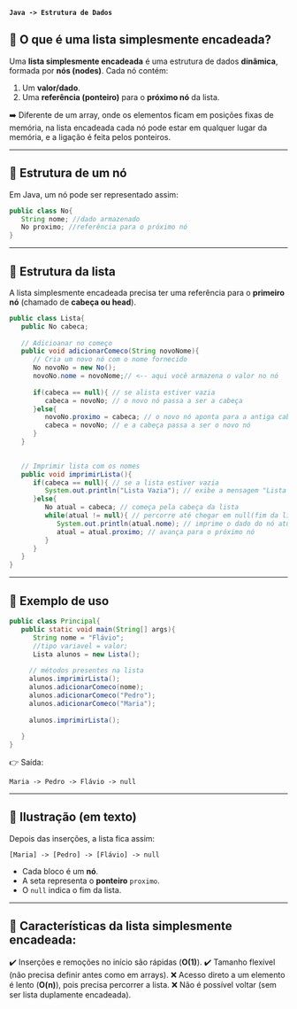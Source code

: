 **`Java -> Estrutura de Dados`**

## 📌 O que é uma lista simplesmente encadeada?

Uma **lista simplesmente encadeada** é uma estrutura de dados **dinâmica**, formada por **nós (nodes)**.
Cada nó contém:

1. Um **valor/dado**.
2. Uma **referência (ponteiro)** para o **próximo nó** da lista.

➡️ Diferente de um array, onde os elementos ficam em posições fixas de memória, na lista encadeada cada nó pode estar em qualquer lugar da memória, e a ligação é feita pelos ponteiros.

---

## 📌 Estrutura de um nó

Em Java, um nó pode ser representado assim:

```java
public class No{
   String nome; //dado armazenado
   No proximo; //referência para o próximo nó
}
```

---

## 📌 Estrutura da lista

A lista simplesmente encadeada precisa ter uma referência para o **primeiro nó** (chamado de **cabeça ou head**).

```java
public class Lista{
   public No cabeca;
   
   // Adicioanar no começo
   public void adicionarComeco(String novoNome){
      // Cria um novo nó com o nome fornecido
      No novoNo = new No();
      novoNo.nome = novoNome;// <-- aqui você armazena o valor no nó
     
      if(cabeca == null){ // se alista estiver vazia
         cabeca = novoNo; // o novo nó passa a ser a cabeça
      }else{
         novoNo.proximo = cabeca; // o novo nó aponta para a antiga cabeça
         cabeca = novoNo; // e a cabeça passa a ser o novo nó
      }
   }
   

   // Imprimir lista com os nomes
   public void imprimirLista(){
      if(cabeca == null){ // se a lista estiver vazia
         System.out.println("Lista Vazia"); // exibe a mensagem "Lista Vazia"
      }else{
         No atual = cabeca; // começa pela cabeça da lista
         while(atual != null){ // percorre até chegar em null(fim da lista)
            System.out.println(atual.nome); // imprime o dado do nó atual
            atual = atual.proximo; // avança para o próximo nó
         }
      }
   }
}
```

---

## 📌 Exemplo de uso

```java
public class Principal{
   public static void main(String[] args){
      String nome = "Flávio";
      //tipo variavel = valor;
      Lista alunos = new Lista();
      
     // métodos presentes na lista 
     alunos.imprimirLista();
     alunos.adicionarComeco(nome);
     alunos.adicionarComeco("Pedro");
     alunos.adicionarComeco("Maria");
     
     alunos.imprimirLista();
     
   }
}
```

👉 Saída:

```
Maria -> Pedro -> Flávio -> null
```

---

## 📌 Ilustração (em texto)

Depois das inserções, a lista fica assim:

```
[Maria] -> [Pedro] -> [Flávio] -> null
```

* Cada bloco é um **nó**.
* A seta representa o **ponteiro** `proximo`.
* O `null` indica o fim da lista.

---

## 📌 Características da lista simplesmente encadeada:

✔️ Inserções e remoções no início são rápidas (**O(1)**).
✔️ Tamanho flexível (não precisa definir antes como em arrays).
❌ Acesso direto a um elemento é lento (**O(n)**), pois precisa percorrer a lista.
❌ Não é possível voltar (sem ser lista duplamente encadeada).

